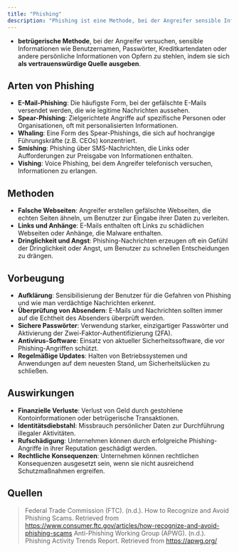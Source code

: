 ```yaml
---
title: "Phishing"
description: "Phishing ist eine Methode, bei der Angreifer sensible Informationen durch Vortäuschung vertrauenswürdiger Quellen stehlen. Es gibt verschiedene Formen wie E-Mail-Phishing, Spear-Phishing und Smishing. Vorbeugung erfolgt durch Aufklärung, sichere Passwörter und Antivirus-Software."
---
```


- **betrügerische Methode**, bei der Angreifer versuchen, sensible Informationen wie Benutzernamen, Passwörter, Kreditkartendaten oder andere persönliche Informationen von Opfern zu stehlen, indem sie sich **als vertrauenswürdige Quelle ausgeben**.

## Arten von Phishing
- **E-Mail-Phishing**: Die häufigste Form, bei der gefälschte E-Mails versendet werden, die wie legitime Nachrichten aussehen.
- **Spear-Phishing**: Zielgerichtete Angriffe auf spezifische Personen oder Organisationen, oft mit personalisierten Informationen.
- **Whaling**: Eine Form des Spear-Phishings, die sich auf hochrangige Führungskräfte (z.B. CEOs) konzentriert.
- **Smishing**: Phishing über SMS-Nachrichten, die Links oder Aufforderungen zur Preisgabe von Informationen enthalten.
- **Vishing**: Voice Phishing, bei dem Angreifer telefonisch versuchen, Informationen zu erlangen.

## Methoden
- **Falsche Webseiten**: Angreifer erstellen gefälschte Webseiten, die echten Seiten ähneln, um Benutzer zur Eingabe ihrer Daten zu verleiten.
- **Links und Anhänge**: E-Mails enthalten oft Links zu schädlichen Webseiten oder Anhänge, die Malware enthalten.
- **Dringlichkeit und Angst**: Phishing-Nachrichten erzeugen oft ein Gefühl der Dringlichkeit oder Angst, um Benutzer zu schnellen Entscheidungen zu drängen.

## Vorbeugung
- **Aufklärung**: Sensibilisierung der Benutzer für die Gefahren von Phishing und wie man verdächtige Nachrichten erkennt.
- **Überprüfung von Absendern**: E-Mails und Nachrichten sollten immer auf die Echtheit des Absenders überprüft werden.
- **Sichere Passwörter**: Verwendung starker, einzigartiger Passwörter und Aktivierung der Zwei-Faktor-Authentifizierung (2FA).
- **Antivirus-Software**: Einsatz von aktueller Sicherheitssoftware, die vor Phishing-Angriffen schützt.
- **Regelmäßige Updates**: Halten von Betriebssystemen und Anwendungen auf dem neuesten Stand, um Sicherheitslücken zu schließen.

## Auswirkungen
- **Finanzielle Verluste**: Verlust von Geld durch gestohlene Kontoinformationen oder betrügerische Transaktionen.
- **Identitätsdiebstahl**: Missbrauch persönlicher Daten zur Durchführung illegaler Aktivitäten.
- **Rufschädigung**: Unternehmen können durch erfolgreiche Phishing-Angriffe in ihrer Reputation geschädigt werden.
- **Rechtliche Konsequenzen**: Unternehmen können rechtlichen Konsequenzen ausgesetzt sein, wenn sie nicht ausreichend Schutzmaßnahmen ergreifen.

## Quellen
> Federal Trade Commission (FTC). (n.d.). How to Recognize and Avoid Phishing Scams. Retrieved from https://www.consumer.ftc.gov/articles/how-recognize-and-avoid-phishing-scams
> Anti-Phishing Working Group (APWG). (n.d.). Phishing Activity Trends Report. Retrieved from https://apwg.org/
